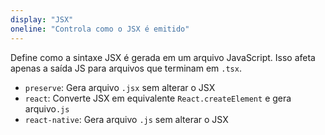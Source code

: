 ```yaml
---
display: "JSX"
oneline: "Controla como o JSX é emitido"
---
```


Define como a sintaxe JSX é gerada em um arquivo JavaScript.
Isso afeta apenas a saída JS para arquivos que terminam em `.tsx`.

- `preserve`: Gera arquivo `.jsx` sem alterar o JSX
- `react`: Converte JSX em equivalente `React.createElement` e gera arquivo`.js`
- `react-native`: Gera arquivo `.js` sem alterar o JSX
